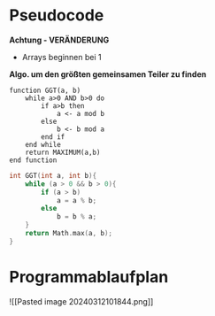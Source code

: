 # Pseudocode
**Achtung - VERÄNDERUNG**
- Arrays beginnen bei 1

**Algo. um den größten gemeinsamen Teiler zu finden**

``` Pseudocode
function GGT(a, b)
	while a>0 AND b>0 do
		if a>b then
			a <- a mod b
		else
			b <- b mod a
		end if
	end while
	return MAXIMUM(a,b)
end function	
```

``` C
int GGT(int a, int b){
	while (a > 0 && b > 0){
		if (a > b)
			a = a % b;
		else
			b = b % a;
	}
	return Math.max(a, b);
}
```
# Programmablaufplan

![[Pasted image 20240312101844.png]]
